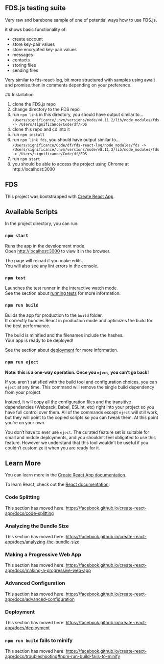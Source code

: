 ## FDS.js testing suite
Very raw and barebone sample of one of potential ways how to use FDS.js. 

it shows basic functionality of:
 - create account
 - store key-pair values
 - store encrypted key-pair values
 - messages
 - contacts
 - storing files
 - sending files

 Very similar to fds-react-log, bit more structured with samples using await and promise.then in comments depending on your preference.

## Installation

1. clone the FDS.js repo
2. change directory to the FDS repo
3. run `npm link` in this directory, you should have output similar to...
`/Users/significance/.nvm/versions/node/v8.11.2/lib/node_modules/fds -> /Users/significance/Code/df/FDS`
4. clone this repo and cd into it
5. run `npm install`
6. run `npm link fds`, you should have output similar to...
`/Users/significance/Code/df/fds-react-log/node_modules/fds -> /Users/significance/.nvm/versions/node/v8.11.2/lib/node_modules/fds -> /Users/significance/Code/df/FDS`
7. run `npm start`
8. you should be able to access the project using Chrome at http://localhost:3000


## FDS


This project was bootstrapped with [Create React App](https://github.com/facebook/create-react-app).


## Available Scripts

In the project directory, you can run:

### `npm start`

Runs the app in the development mode.<br>
Open [http://localhost:3000](http://localhost:3000) to view it in the browser.

The page will reload if you make edits.<br>
You will also see any lint errors in the console.

### `npm test`

Launches the test runner in the interactive watch mode.<br>
See the section about [running tests](https://facebook.github.io/create-react-app/docs/running-tests) for more information.

### `npm run build`

Builds the app for production to the `build` folder.<br>
It correctly bundles React in production mode and optimizes the build for the best performance.

The build is minified and the filenames include the hashes.<br>
Your app is ready to be deployed!

See the section about [deployment](https://facebook.github.io/create-react-app/docs/deployment) for more information.

### `npm run eject`

**Note: this is a one-way operation. Once you `eject`, you can’t go back!**

If you aren’t satisfied with the build tool and configuration choices, you can `eject` at any time. This command will remove the single build dependency from your project.

Instead, it will copy all the configuration files and the transitive dependencies (Webpack, Babel, ESLint, etc) right into your project so you have full control over them. All of the commands except `eject` will still work, but they will point to the copied scripts so you can tweak them. At this point you’re on your own.

You don’t have to ever use `eject`. The curated feature set is suitable for small and middle deployments, and you shouldn’t feel obligated to use this feature. However we understand that this tool wouldn’t be useful if you couldn’t customize it when you are ready for it.

## Learn More

You can learn more in the [Create React App documentation](https://facebook.github.io/create-react-app/docs/getting-started).

To learn React, check out the [React documentation](https://reactjs.org/).

### Code Splitting

This section has moved here: https://facebook.github.io/create-react-app/docs/code-splitting

### Analyzing the Bundle Size

This section has moved here: https://facebook.github.io/create-react-app/docs/analyzing-the-bundle-size

### Making a Progressive Web App

This section has moved here: https://facebook.github.io/create-react-app/docs/making-a-progressive-web-app

### Advanced Configuration

This section has moved here: https://facebook.github.io/create-react-app/docs/advanced-configuration

### Deployment

This section has moved here: https://facebook.github.io/create-react-app/docs/deployment

### `npm run build` fails to minify

This section has moved here: https://facebook.github.io/create-react-app/docs/troubleshooting#npm-run-build-fails-to-minify
